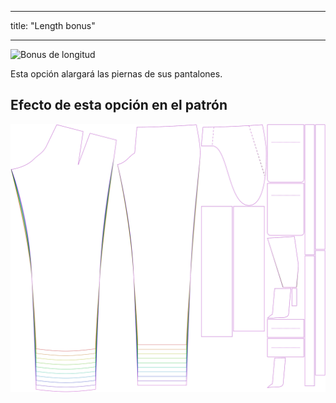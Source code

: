 - - -
title: "Length bonus"
- - -

![Bonus de longitud](lengthbonus.svg)

Esta opción alargará las piernas de sus pantalones.

## Efecto de esta opción en el patrón

![Esta imagen muestra el efecto de esta opción superponiendo varias variantes que tienen un valor diferente para esta opción](theo_lengthbonus_sample.svg "Effect of this option on the pattern")
